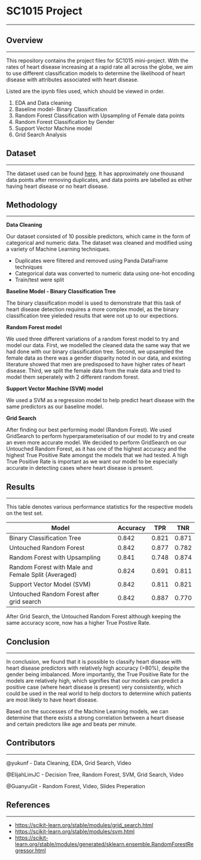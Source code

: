 # SC1015 Project
---

## Overview
---
This repository contains the project files for SC1015 mini-project.
With the rates of heart disease increasing at a rapid rate all across the globe, we aim to use different classification models to determine the likelihood of heart disease with attributes associated with heart disease.

Listed are the ipynb files used, which should be viewed in order.

1. EDA and Data cleaning
2. Baseline model- Binary Classification
3. Random Forest Classification with Upsampling of Female data points
4. Random Forest Classification by Gender
5. Support Vector Machine model
6. Grid Search Analysis


## Dataset
---
The dataset used can be found [here](https://www.kaggle.com/datasets/fedesoriano/heart-failure-prediction). It has approximately one thousand data points after removing duplicates, and data points are labelled as either having heart disease or no heart disease.

## Methodology
---
**Data Cleaning**

Our dataset consisted of 10 possible predictors, which came in the form of categorical and numeric data. The dataset was cleaned and modified using a variety of Machine Learning techniques.

- Duplicates were filtered and removed using Panda DataFrame techniques
- Categorical data was converted to numeric data using one-hot encoding
- Train/test were split


**Baseline Model - Binary Classification Tree**

The binary classification model is used to demonstrate that this task of heart disease detection requires a more complex model, as the binary classification tree yieleded results that were not up to our expections.

**Random Forest model**

We used three different variations of a random forest model to try and model our data. First, we modelled the cleaned data the same way that we had done with our binary classification tree. 
Second, we upsampled the female data as there was a gender disparity noted in our data, and existing literature showed that men are predisposed to have higher rates of heart disease.
Third, we split the female data from the male data and tried to model them seperately with 2 different random forest.

**Support Vector Machine (SVM) model**

We used a SVM as a regression model to help predict heart disease with the same predictors as our baseline model.

**Grid Search**

After finding our best performing model (Random Forest). We used GridSearch to perform hyperparameterisation of our model to try and create an even more accurate model. We decided to perform GridSearch on our Untouched Random Forest, as it has one of the highest accuracy and the highest True Positive Rate amongst the models that we had tested. A high True Positive Rate is important as we want our model to be especially accurate in detecting cases where heart disease is present. 

## Results
----
This table denotes various performance statistics for the respective models on the test set.

Model | Accuracy | TPR | TNR
--- | --- | --- | --- 
Binary Classification Tree | 0.842 | 0.821 | 0.871
Untouched Random Forest | 0.842 | 0.877 | 0.782
Random Forest with Upsampling | 0.841 | 0.748 | 0.874
Random Forest with Male and Female Split (Averaged) | 0.824 | 0.691 | 0.811
Support Vector Model (SVM) | 0.842 | 0.811 | 0.821
Untouched Random Forest after grid search | 0.842 | 0.887 | 0.770

After Grid Search, the Untouched Random Forest although keeping the same accuracy score, now has a higher True Postive Rate.

## Conclusion
----
In conclusion, we found that it is possible to classify heart disease with heart disease predictors with relatively high accuracy (>80%), despite the gender being imbalanced. More importantly, the True Positive Rate for the models are relatively high, which signifies that our models can predict a positive case (where heart disease is present) very consistently, which could be used in the real world to help doctors to determine which patients are most likely to have heart disease.

Based on the successes of the Machine Learning models, we can determine that there exists a strong correlation between a heart disease and certain predictors like age and beats per minute.

## Contributors
---
@yukunf - Data Cleaning, EDA, Grid Search, Video

@ElijahLimJC - Decision Tree, Random Forest, SVM, Grid Search, Video

@GuanyuGit - Random Forest, Video, Slides Preperation

## References
---
- https://scikit-learn.org/stable/modules/grid_search.html
- https://scikit-learn.org/stable/modules/svm.html
- https://scikit-learn.org/stable/modules/generated/sklearn.ensemble.RandomForestRegressor.html
